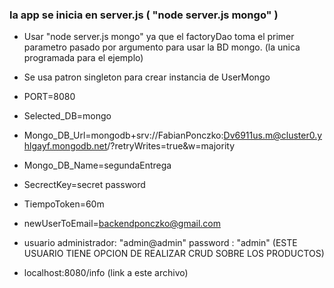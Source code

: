 
### la app se inicia en server.js ( "node server.js mongo" )

* Usar "node server.js mongo" ya que el factoryDao toma el primer parametro pasado por argumento para usar la BD mongo. (la unica programada para el ejemplo)

* Se usa patron singleton para crear instancia de UserMongo

* PORT=8080
* Selected_DB=mongo
* Mongo_DB_Url=mongodb+srv://FabianPonczko:Dv6911us.m@cluster0.yhlgayf.mongodb.net/?retryWrites=true&w=majority
* Mongo_DB_Name=segundaEntrega
* SecrectKey=secret password
* TiempoToken=60m
* newUserToEmail=backendponczko@gmail.com

* usuario administrador: "admin@admin"  password : "admin"
(ESTE USUARIO TIENE OPCION DE REALIZAR CRUD SOBRE LOS PRODUCTOS)

* localhost:8080/info  (link a este archivo)